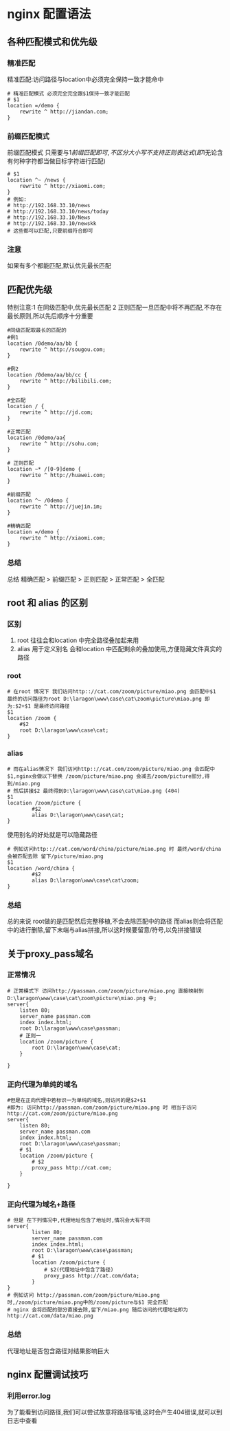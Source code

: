 # nginx 配置语法
## 各种匹配模式和优先级
### 精准匹配
精准匹配:访问路径与location中必须完全保持一致才能命中
```shell script
# 精准匹配模式 必须完全完全跟$1保持一致才能匹配
# $1
location =/demo {
    rewrite ^ http://jiandan.com;
}
```
### 前缀匹配模式
前缀匹配模式 只需要与$1前缀匹配即可,不区分大小写 不支持正则表达式(即$1无论含有何种字符都当做目标字符进行匹配)
```shell script
# $1
location ^~ /news {
    rewrite ^ http://xiaomi.com;
}
# 例如:
# http://192.168.33.10/news
# http://192.168.33.10/news/today
# http://192.168.33.10/News
# http://192.168.33.10/newskk
# 这些都可以匹配,只要前缀符合即可
```
### 注意
如果有多个都能匹配,默认优先最长匹配
## 匹配优先级
特别注意:1 在同级匹配中,优先最长匹配  2 正则匹配一旦匹配中将不再匹配,不存在最长原则,所以先后顺序十分重要
```shell script
#同级匹配取最长的匹配的
#例1
location /0demo/aa/bb {
    rewrite ^ http://sougou.com;
}

#例2
location /0demo/aa/bb/cc {
    rewrite ^ http://bilibili.com;
}

#全匹配
location / {
    rewrite ^ http://jd.com;
}

#正常匹配
location /0demo/aa{
    rewrite ^ http://sohu.com;
}

# 正则匹配
location ~* /[0-9]demo {
    rewrite ^ http://huawei.com;
}

#前缀匹配
location ^~ /0demo {
    rewrite ^ http://juejin.im;
}

#精确匹配
location =/demo {
    rewrite ^ http://xiaomi.com;
}
```
### 总结
总结 精确匹配 > 前缀匹配 > 正则匹配 > 正常匹配 > 全匹配

## root 和 alias 的区别
### 区别
1. root 往往会和location 中完全路径叠加起来用
2. alias 用于定义别名 会和location 中匹配剩余的叠加使用,方便隐藏文件真实的路径
### root
```shell script
# 在root 情况下 我们访问http:://cat.com/zoom/picture/miao.png 会匹配中$1 最终的访问路径为root D:\laragon\www\case\cat\zoom\picture\miao.png 即为:$2+$1 是最终访问路径
$1
location /zoom {
    #$2
    root D:\laragon\www\case\cat;
}
```

### alias
```shell script
# 而在alias情况下 我们访问http:://cat.com/zoom/picture/miao.png 会匹配中$1,nginx会做以下替换 /zoom/picture/miao.png 会减去/zoom/picture部分,得到/miao.png
# 然后拼接$2 最终得到D:\laragon\www\case\cat\miao.png (404)
$1
location /zoom/picture {
        #$2
        alias D:\laragon\www\case\cat;
}
```
使用别名的好处就是可以隐藏路径
```shell script
# 例如访问http:://cat.com/word/china/picture/miao.png 时 最终/word/china会被匹配去除 留下/picture/miao.png
$1
location /word/china {
        #$2
        alias D:\laragon\www\case\cat\zoom;
}
```
### 总结
总的来说 root做的是匹配然后完整移植,不会去除匹配中的路径 而alias则会将匹配中的进行删除,留下末端与alias拼接,所以这时候要留意/符号,以免拼接错误


## 关于proxy_pass域名
### 正常情况
```shell script
# 正常模式下 访问http://passman.com/zoom/picture/miao.png 直接映射到D:\laragon\www\case\cat\zoom\picture\miao.png 中;
server{
    listen 80;
    server_name passman.com
    index index.html;
    root D:\laragon\www\case\passman;
    # 正则一
    location /zoom/picture {
        root D:\laragon\www\case\cat;
    }

}
```
### 正向代理为单纯的域名
```shell script
#但是在正向代理中若标识一为单纯的域名,则访问的是$2+$1
#即为: 访问http://passman.com/zoom/picture/miao.png 时 相当于访问http://cat.com/zoom/picture/miao.png
server{
    listen 80;
    server_name passman.com
    index index.html;
    root D:\laragon\www\case\passman;
    # $1
    location /zoom/picture {
        # $2
        proxy_pass http://cat.com;
    }

}
```
### 正向代理为域名+路径
```shell script
# 但是 在下列情况中,代理地址包含了地址时,情况会大有不同
server{
        listen 80;
        server_name passman.com
        index index.html;
        root D:\laragon\www\case\passman;
        # $1
        location /zoom/picture {
            # $2(代理地址中包含了路径)
            proxy_pass http://cat.com/data;
        }
}
# 例如访问 http://passman.com/zoom/picture/miao.png 时,/zoom/picture/miao.png中的/zoom/picture与$1 完全匹配
# nginx 会将匹配的部分直接去除,留下/miao.png 随后访问的代理地址即为http://cat.com/data/miao.png
```
### 总结
代理地址是否包含路径对结果影响巨大

## nginx 配置调试技巧
### 利用error.log
为了能看到访问路径,我们可以尝试故意将路径写错,这时会产生404错误,就可以到日志中查看

